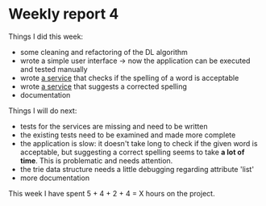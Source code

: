 # Weekly report 4

Things I did this week:
- some cleaning and refactoring of the DL algorithm
- wrote a simple user interface -> now the application can be executed and tested
  manually
- wrote [a service](../src/services/check_spelling_service.py) that checks if the spelling of a word is acceptable
- wrote [a service](../src/services/suggest_spelling_service.py) that suggests a corrected spelling
- documentation

Things I will do next:
- tests for the services are missing and need to be written
- the existing tests need to be examined and made more complete
- the application is slow: it doesn't take long to check if the given word is
  acceptable, but suggesting a correct spelling seems to take **a lot of time**.
  This is problematic and needs attention.
- the trie data structure needs a little debugging regarding attribute 'list'
- more documentation

This week I have spent 5 + 4 + 2 + 4  = X hours on the project.
